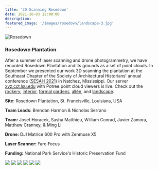 ```yaml
---
title: '3D Scanning Rosedown'
date: 2021-10-03 12:00:00
description:
featured_image: '/images/rosedown/landscape-3.jpg'
---
```


![Rosedown](/images/rosedown/landscape-3.jpg)

### Rosedown Plantation

After a summer of laser scanning and drone photogrammetry,
we have recorded Rosedown Plantation and its grounds
as a set of point clouds.
In September we presented our work 3D scanning the plantation
at the Southeast Chapter of the Society of Architectural Historians'
annual conference ([SESAH 2021](https://sesah.org/))
in Natchez, Mississippi.
Our server [xyz.cct.lsu.edu](https://xyz.cct.lsu.edu/)
with Potree point cloud viewers is live.
Check out the
[rockery](https://xyz.cct.lsu.edu/data/rosedown/rockery.html),
[interior](https://xyz.cct.lsu.edu/data/rosedown/interior.html),
[formal gardens](https://xyz.cct.lsu.edu/data/rosedown/formal-garden.html),
[allée](https://xyz.cct.lsu.edu/data/rosedown/allee.html), and
[landscape](https://xyz.cct.lsu.edu/data/rosedown/landscape.html).

**Site:** Rosedown Plantation, St. Francisville, Louisiana, USA

**Team Leads:** Brendan Harmon & Nicholas Serrano

**Team:** Josef Horacek, Sasha Matthieu, William Conrad, Javier Zamora, Matthew Cranney, & Ming Li

**Drone:** DJI Matrice 600 Pro with Zenmuse X5

**Laser Scanner:** Faro Focus

**Funding:** National Park Service's Historic Preservation Fund

<div class="gallery" data-columns="2">
    <img src="/images/rosedown/dining-room-1.jpg">
    <img src="/images/rosedown/interior-5.jpg">
    <img src="/images/rosedown/rockery-1.jpg">
    <img src="/images/rosedown/rockery-7.jpg">
    <img src="/images/rosedown/interior-12.jpg">
    <img src="/images/rosedown/staircase-section-5.jpg">
</div>

<!-- <div>
    <iframe title="Rosedown" width="720" height="720" src="https://xyz.cct.lsu.edu/rosedown/dining-room.html">
    </iframe>
</div> -->
